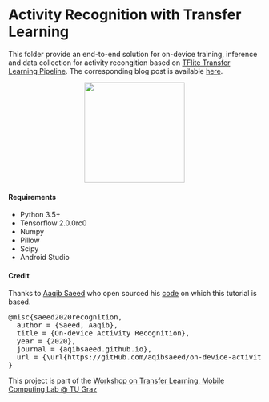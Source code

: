 # Activity Recognition with Transfer Learning

This folder provide an end-to-end solution for on-device training, inference and data collection for activity recongition based on <a href="https://github.com/tensorflow/examples/tree/master/lite/examples/model_personalization">TFlite Transfer Learning Pipeline</a>. The corresponding blog post is available <a href="https://aqibsaeed.github.io/on-device-activity-recognition">here</a>. 

<p align="center">
<img src="https://github.com/osaukh/mobile_computing_lab/blob/master/code/OnDeviceActivityRecognition/screenshot.png" width="200px">
</p>

#### Requirements
* Python 3.5+
* Tensorflow 2.0.0rc0
* Numpy
* Pillow 
* Scipy
* Android Studio

#### Credit

Thanks to <a href="https://aqibsaeed.github.io/on-device-activity-recognition">Aaqib Saeed</a> who open sourced his <a href="https://github.com/aqibsaeed/on-device-activity-recognition">code</a> on which this tutorial is based.

<pre>@misc{saeed2020recognition, 
  author = {Saeed, Aaqib},
  title = {On-device Activity Recognition},
  year = {2020},
  journal = {aqibsaeed.github.io},
  url = {\url{https://gitHub.com/aqibsaeed/on-device-activity-recognition}}
}</pre>

This project is part of the [Workshop on Transfer Learning, Mobile Computing Lab @ TU Graz](https://github.com/osaukh/mobile_computing_lab/blob/master/2020-04-20__WS5_0__Transfer_Learning.ipynb)
